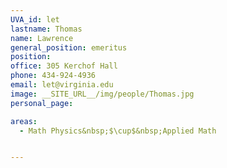 ```yaml
---
UVA_id: let
lastname: Thomas
name: Lawrence
general_position: emeritus
position:
office: 305 Kerchof Hall
phone: 434-924-4936
email: let@virginia.edu
image: __SITE_URL__/img/people/Thomas.jpg
personal_page:

areas:
  - Math Physics&nbsp;$\cup$&nbsp;Applied Math


---
```

